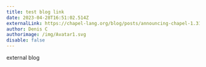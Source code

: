 ```yaml
---
title: test blog link
date: 2023-04-28T16:51:02.514Z
externalLink: https://chapel-lang.org/blog/posts/announcing-chapel-1.31/
author: Denis C
authorimage: /img/Avatar1.svg
disable: false
---
```

external blog